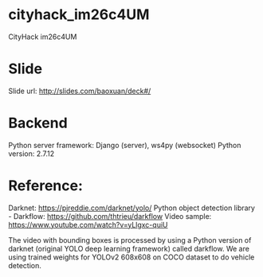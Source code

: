# cityhack_im26c4UM
CityHack im26c4UM

# Slide
Slide url: http://slides.com/baoxuan/deck#/

# Backend
Python server framework: Django (server), ws4py (websocket)
Python version: 2.7.12

# Reference:
Darknet: https://pjreddie.com/darknet/yolo/
Python object detection library - Darkflow: https://github.com/thtrieu/darkflow
Video sample: https://www.youtube.com/watch?v=yLlgxc-quiU

The video with bounding boxes is processed by using a Python version of darknet (original YOLO deep learning framework) called darkflow.
We are using trained weights for YOLOv2 608x608 on COCO dataset to do vehicle detection.
